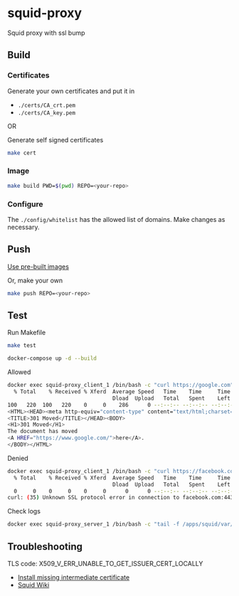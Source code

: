 # squid-proxy

Squid proxy with ssl bump

## Build

### Certificates

Generate your own certificates and put it in

- `./certs/CA_crt.pem`
- `./certs/CA_key.pem`

OR

Generate self signed certificates

```bash
make cert
```

### Image

```bash
make build PWD=$(pwd) REPO=<your-repo>
```

### Configure

The `./config/whitelist` has the allowed list of domains. Make changes as necessary.

## Push

[Use pre-built images](https://hub.docker.com/repository/docker/anshudutta/squid-proxy)

Or, make your own

```bash
make push REPO=<your-repo>
```

## Test

Run Makefile

```bash
make test
```

```bash
docker-compose up -d --build
```

Allowed

```bash
docker exec squid-proxy_client_1 /bin/bash -c "curl https://google.com"            
  % Total    % Received % Xferd  Average Speed   Time    Time     Time  Current
                                 Dload  Upload   Total   Spent    Left  Speed
100   220  100   220    0     0    286      0 --:--:-- --:--:-- --:--:--   286
<HTML><HEAD><meta http-equiv="content-type" content="text/html;charset=utf-8">
<TITLE>301 Moved</TITLE></HEAD><BODY>
<H1>301 Moved</H1>
The document has moved
<A HREF="https://www.google.com/">here</A>.
</BODY></HTML>
```

Denied

```bash
docker exec squid-proxy_client_1 /bin/bash -c "curl https://facebook.com"
  % Total    % Received % Xferd  Average Speed   Time    Time     Time  Current
                                 Dload  Upload   Total   Spent    Left  Speed
  0     0    0     0    0     0      0      0 --:--:-- --:--:-- --:--:--     0
curl: (35) Unknown SSL protocol error in connection to facebook.com:443 
```

Check logs

```bash
docker exec squid-proxy_server_1 /bin/bash -c "tail -f /apps/squid/var/logs/access.log" 
```

## Troubleshooting

TLS code: X509_V_ERR_UNABLE_TO_GET_ISSUER_CERT_LOCALLY

- [Install missing intermediate certificate](https://docs.diladele.com/faq/squid/fix_unable_to_get_issuer_cert_locally.html)
- [Squid Wiki](https://wiki.squid-cache.org/ConfigExamples/Intercept/SslBumpExplicit#Alternative_trust_roots)
